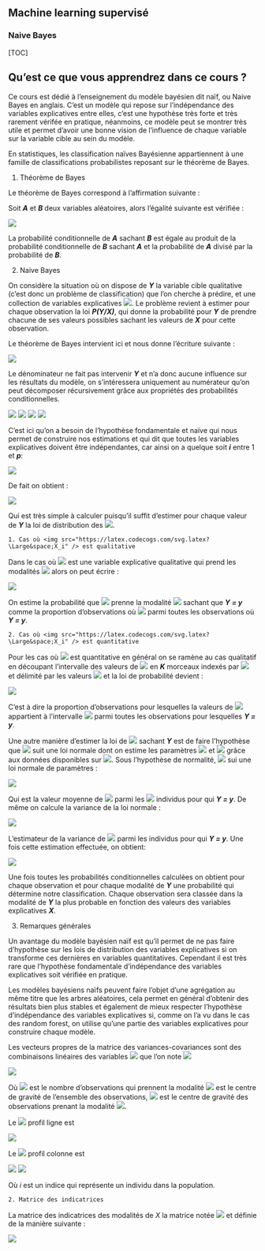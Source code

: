 

## Machine learning supervisé


### Naive Bayes


[TOC]



## Qu’est ce que vous apprendrez dans ce cours ?

Ce cours est dédié à l’enseignement du modèle bayésien dit naïf, ou Naive Bayes en anglais. C’est un modèle qui repose sur l’indépendance des variables explicatives entre elles, c’est une hypothèse très forte et très rarement vérifée en pratique, néanmoins, ce modèle peut se montrer très utile et permet d’avoir une bonne vision de l’influence de chaque variable sur la variable cible au sein du modèle.

En statistiques, les classification naïves Bayésienne appartiennent à une famille de classifications probabilistes reposant sur le théorème de Bayes.



1. Théorème de Bayes

Le théorème de Bayes correspond à l’affirmation suivante :

Soit ***A*** et ***B*** deux variables aléatoires, alors l’égalité suivante est vérifiée :


<img src="https://latex.codecogs.com/svg.latex?\Large&space;P(A/B)=\frac{P(B/A)\cdot{P(A)}}{P(A)}" />


La probabilité conditionnelle de ***A*** sachant ***B*** est égale au produit de la probabilité conditionnelle de ***B*** sachant ***A*** et la probabilité de ***A*** divisé par la probabilité de ***B***.



2. Naive Bayes

On considère la situation où on dispose de ***Y***
 la variable cible qualitative (c’est donc un problème de classification) que l’on cherche à prédire, et une collection de variables explicatives <img src="https://latex.codecogs.com/svg.latex?\Large&space;X=(X_1,X_2,...,X_p)" />. Le problème revient à estimer pour chaque observation la loi ***P(Y/X)***, qui donne la probabilité pour ***Y*** de prendre chacune de ses valeurs possibles sachant les valeurs de ***X*** pour cette observation.

Le théorème de Bayes intervient ici et nous donne l’écriture suivante :



<img src="https://latex.codecogs.com/svg.latex?\Large&space;P(Y|X)=\frac{P(X|Y)\cdot{P(Y)}}{P(X)}" />



Le dénominateur ne fait pas intervenir ***Y*** et n’a donc aucune influence sur les résultats du modèle, on s’intéressera uniquement au numérateur qu’on peut décomposer récursivement grâce aux propriétés des probabilités conditionnelles.




<img src="https://latex.codecogs.com/svg.latex?\Large&space;P(X|Y)\cdot{P(Y)}=P(X_1,X_2,...,X_p,Y)" />


<img src="https://latex.codecogs.com/svg.latex?\Large&space;P(X|Y)\cdot{P(Y)}=P(X_1|X_2,...,X_p,Y)\cdot{P(X_2,...,X_p,Y)}" />


<img src="https://latex.codecogs.com/svg.latex?\Large&space;P(X|Y)\cdot{P(Y)}=P(X_1|X_2,...,X_p,Y)\cdot{P(X_2|X_3,...,X_p,Y)}\cdot{P(X_3,...,X_p,Y)}" />


<img src="https://latex.codecogs.com/svg.latex?\Large&space;P(X|Y)\cdot{P(Y)}=P(X_1|X_2,...,X_p,Y)\cdot{P(X_2|X_3,...,X_p,Y)}\cdot{P(X_3,...,X_p,Y)}...P(X_p|Y)\cdot{P(Y)}" />


C’est ici qu’on a besoin de l’hypothèse fondamentale et naïve qui nous permet de construire nos estimations et qui dit que toutes les variables explicatives doivent être indépendantes, car ainsi on a quelque soit ***i*** entre 1 et ***p***:


<img src="https://latex.codecogs.com/svg.latex?\Large&space;P(X_i|X_{i+1},...,X_p,Y)=P(X_i|Y)" />


De fait on obtient :


<img src="https://latex.codecogs.com/svg.latex?\Large&space;P(X|Y)=\frac{P(Y)P(X_1|Y)P(X_2|Y)...P(X_p|Y)}{P(X)}" />



Qui est très simple à calculer puisqu’il suffit d’estimer pour chaque valeur de ***Y*** la loi de distribution des <img src="https://latex.codecogs.com/svg.latex?\Large&space;X_i" />.



    1. Cas où <img src="https://latex.codecogs.com/svg.latex?\Large&space;X_i" /> est qualitative

Dans le cas où <img src="https://latex.codecogs.com/svg.latex?\Large&space;X_i" /> est une variable explicative qualitative qui prend les modalités <img src="https://latex.codecogs.com/svg.latex?\Large&space;x_{i1},...,x_{iq}" /> alors on peut écrire :


<img src="https://latex.codecogs.com/svg.latex?\Large&space;\hat{P}(X_i=x_{ik}|Y=y)=\frac{Card(X_i=x_{ik},Y=y)}{Card(Y=y)}" />


On estime la probabilité que <img src="https://latex.codecogs.com/svg.latex?\Large&space;X_i" /> prenne la modalité <img src="https://latex.codecogs.com/svg.latex?\Large&space;x_{ik}" /> sachant que ***Y = y*** comme la proportion d’observations où <img src="https://latex.codecogs.com/svg.latex?\Large&space;X_i=x_{ik}" /> parmi toutes les observations où ***Y = y***.



    2. Cas où <img src="https://latex.codecogs.com/svg.latex?\Large&space;X_i" /> est quantitative

Pour les cas où <img src="https://latex.codecogs.com/svg.latex?\Large&space;X_i" /> est quantitative en général on se ramène au cas qualitatif en découpant l’intervalle des valeurs de <img src="https://latex.codecogs.com/svg.latex?\Large&space;X_i" /> en ***K*** morceaux indexés par <img src="https://latex.codecogs.com/svg.latex?\Large&space;k\in{[[1,K]]}" /> et délimité par les valeurs <img src="https://latex.codecogs.com/svg.latex?\Large&space;-\infty=\alpha_0,\alpha_1,...,\alpha_{k-1},+\infty=\alpha_k" /> et la loi de probabilité devient :


<img src="https://latex.codecogs.com/svg.latex?\Large&space;\hat{P}(X_i=x_{ik}\in[\alpha_j,\alpha_{j+1}]|Y=y)=\frac{Card(X_i\in[\alpha_j,\alpha_{j+1}],Y=y)}{Card(Y=y)}" />


C’est à dire la proportion d’observations pour lesquelles la valeurs de <img src="https://latex.codecogs.com/svg.latex?\Large&space;X_i" /> appartient à l’intervalle <img src="https://latex.codecogs.com/svg.latex?\Large&space;[\alpha_j,\alpha_{j+1}]" /> parmi toutes les observations pour lesquelles ***Y = y***.

Une autre manière d’estimer la loi de <img src="https://latex.codecogs.com/svg.latex?\Large&space;X_i" /> sachant ***Y*** est de faire l’hypothèse que <img src="https://latex.codecogs.com/svg.latex?\Large&space;P(X_i|Y)" /> suit une loi normale dont on estime les paramètres <img src="https://latex.codecogs.com/svg.latex?\Large&space;\mu_i" /> et <img src="https://latex.codecogs.com/svg.latex?\Large&space;\sigma_i" /> grâce aux données disponibles sur <img src="https://latex.codecogs.com/svg.latex?\Large&space;X_i" />. Sous l’hypothèse de normalité, <img src="https://latex.codecogs.com/svg.latex?\Large&space;P(X_i|Y)" /> sui une loi normale de paramètres :



<img src="https://latex.codecogs.com/svg.latex?\Large&space;\mu_{iy}=\frac{1}{N_y}\sum_{j=1}^{N-y}x_{ij}" />


Qui est la valeur moyenne de <img src="https://latex.codecogs.com/svg.latex?\Large&space;X_i" /> parmi les <img src="https://latex.codecogs.com/svg.latex?\Large&space;N_y" /> individus pour qui ***Y = y***. De même on calcule la variance de la loi normale :



<img src="https://latex.codecogs.com/svg.latex?\Large&space;\sigma_{iy}^2=\frac{1}{N_y-1}\sum_{j=1}^{N-y}(x_{ij}-\mu_{iy})^2" />



L’estimateur de la variance de <img src="https://latex.codecogs.com/svg.latex?\Large&space;X_i" /> parmi les individus pour qui ***Y = y***. Une fois cette estimation effectuée, on obtient:



<img src="https://latex.codecogs.com/svg.latex?\Large&space;\hat{P}(X_i=x_{ik}|Y=y)=\frac{1}{\sqrt{2\pi\sigma_{iy}}}exp(\frac{-(x_{ik}-\mu_{iy})^2}{2\sigma_{iy}^2})" />


Une fois toutes les probabilités conditionnelles calculées on obtient pour chaque observation et pour chaque modalité de ***Y*** une probabilité qui détermine notre classification. Chaque observation sera classée dans la modalité de ***Y*** la plus probable en fonction des valeurs des variables explicatives ***X***.



3. Remarques générales

Un avantage du modèle bayésien naïf est qu’il permet de ne pas faire d’hypothèse sur les lois de distribution des variables explicatives si on transforme ces dernières en variables quantitatives. Cependant il est très rare que l’hypothèse fondamentale d’indépendance des variables explicatives soit vérifiée en pratique.

Les modèles bayésiens naïfs peuvent faire l’objet d’une agrégation au même titre que les arbres aléatoires, cela permet en général d’obtenir des résultats bien plus stables et également de mieux respecter l’hypothèse d’indépendance des variables explicatives si, comme on l’a vu dans le cas des random forest, on utilise qu’une partie des variables explicatives pour construire chaque modèle.


Les vecteurs propres de la matrice des variances-covariances sont des combinaisons linéaires des variables <img src="https://latex.codecogs.com/svg.latex?\Large&space;X_1,X_2,...,X_p" /> que l’on note <img src="https://latex.codecogs.com/svg.latex?\Large&space;{X'}_1^,{X'}_2^,...,{X'}_p" />


<img src="https://latex.codecogs.com/svg.latex?\Large&space;B=\frac{1}{n}\sum_{k=1}^{m}n_k(\mu_k-\mu)^T\cdot(\mu_k-\mu)" />


Où <img src="https://latex.codecogs.com/svg.latex?\Large&space;n_k" /> est le nombre d’observations qui prennent la modalité <img src="https://latex.codecogs.com/svg.latex?\Large&space;Q_k,\;\mu" /> est le centre de gravité de l’ensemble des observations, <img src="https://latex.codecogs.com/svg.latex?\Large&space;\mu_k" /> est le centre de gravité des observations prenant la modalité <img src="https://latex.codecogs.com/svg.latex?\Large&space;Q_k" />.


Le <img src="https://latex.codecogs.com/svg.latex?\Large&space;l^{eme}" /> profil ligne est


<img src="https://latex.codecogs.com/svg.latex?\Large&space;\{\frac{n_{l1}}{n_{X_l}},...,\frac{n_{lr}}{n_{X_l}}\}=\frac{1}{n}T^{T}D_{X}^{-1}=A" />

Le <img src="https://latex.codecogs.com/svg.latex?\Large&space;h^{eme}" />  profil colonne est


<img src="https://latex.codecogs.com/svg.latex?\Large&space;\{\frac{n_{1h}}{n_{Y_h}},...,\frac{n_{mh}}{n_{Y_h}}\}=\frac{1}{n}T^{T}D_{Y}^{-1}=B" />


<img src="https://latex.codecogs.com/svg.latex?\Large&space;X_{(k)}(i)=\{1,\;si\;X(i)=X_k,\;0\;sinon\}" />


Où *i* est un indice qui représente un individu dans la population.



    2. Matrice des indicatrices

La matrice des indicatrices des modalités de *X* la matrice notée <img src="https://latex.codecogs.com/svg.latex?\Large&space;X_l" /> et définie de la manière suivante :


<img src="https://latex.codecogs.com/svg.latex?\Large&space;X_1=\{X_{(k)}(i),i\in\llbracket{1,n}\rrbracket,k\in\llbracket\;1,m\;\rrbracket\}" />
